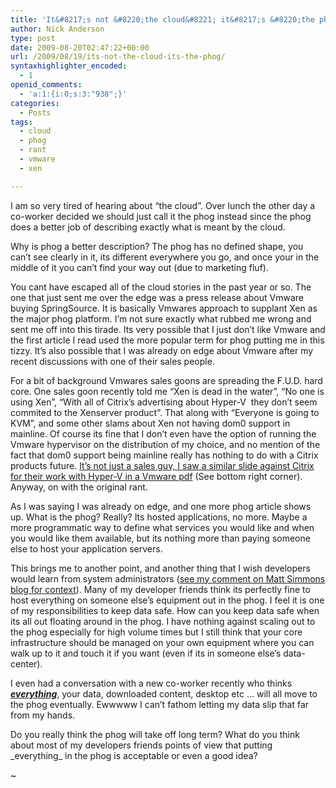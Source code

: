 ```yaml
---
title: 'It&#8217;s not &#8220;the cloud&#8221; it&#8217;s &#8220;the phog&#8221;'
author: Nick Anderson
type: post
date: 2009-08-20T02:47:22+00:00
url: /2009/08/19/its-not-the-cloud-its-the-phog/
syntaxhighlighter_encoded:
  - 1
openid_comments:
  - 'a:1:{i:0;s:3:"938";}'
categories:
  - Posts
tags:
  - cloud
  - phog
  - rant
  - vmware
  - xen

---
```

I am so very tired of hearing about &#8220;the cloud&#8221;. Over lunch the other day a co-worker decided we should just call it the phog instead since the phog does a better job of describing exactly what is meant by the cloud.

Why is phog a better description? The phog has no defined shape, you can&#8217;t see clearly in it, its different everywhere you go, and once your in the middle of it you can&#8217;t find your way out (due to marketing fluf).

You cant have escaped all of the cloud stories in the past year or so. The one that just sent me over the edge was a press release about Vmware buying SpringSource. It is basically Vmwares approach to supplant Xen as the major phog platform. I&#8217;m not sure exactly what rubbed me wrong and sent me off into this tirade. Its very possible that I just don&#8217;t like Vmware and the first article I read used the more popular term for phog putting me in this tizzy. It&#8217;s also possible that I was already on edge about Vmware after my recent discussions with one of their sales people.

For a bit of background Vmwares sales goons are spreading the F.U.D. hard core. One sales goon recently told me &#8220;Xen is dead in the water&#8221;, &#8220;No one is using Xen&#8221;, &#8220;With all of Citrix&#8217;s advertising about Hyper-V  they don&#8217;t seem commited to the Xenserver product&#8221;. That along with &#8220;Everyone is going to KVM&#8221;, and some other slams about Xen not having dom0 support in mainline. Of course its fine that I don&#8217;t even have the option of running the Vmware hypervisor on the distribution of my choice, and no mention of the fact that dom0 support being mainline really has nothing to do with a Citrix products future. [It&#8217;s not just a sales guy, I saw a similar slide against Citrix for their work with Hyper-V in a Vmware pdf][1] (See bottom right corner). Anyway, on with the original rant.

As I was saying I was already on edge, and one more phog article shows up. What is the phog? Really? Its hosted applications, no more. Maybe a more programmatic way to define what services you would like and when you would like them available, but its nothing more than paying someone else to host your application servers.

This brings me to another point, and another thing that I wish developers would learn from system administrators ([see my comment on Matt Simmons blog for context][2]). Many of my developer friends think its perfectly fine to host everything on someone else&#8217;s equipment out in the phog. I feel it is one of my responsibilities to keep data safe. How can you keep data safe when its all out floating around in the phog. I have nothing against scaling out to the phog especially for high volume times but I still think that your core infrastructure should be managed on your own equipment where you can walk up to it and touch it if you want (even if its in someone else&#8217;s data-center).

I even had a conversation with a new co-worker recently who thinks <span style="text-decoration: underline;"><em><strong>everything</strong></em></span>, your data, downloaded content, desktop etc &#8230; will all move to the phog eventually. Ewwwww I can&#8217;t fathom letting my data slip that far from my hands.

Do you really think the phog will take off long term? What do you think about most of my developers friends points of view that putting \_everything\_ in the phog is acceptable or even a good idea?
  
~

 [1]: http://www.cmdln.org/images/wp-content/uploads/2009/08/RequestProcessorAwareAction-1.pdf
 [2]: http://www.standalone-sysadmin.com/blog/2009/08/the-future-of-system-administration/#comment-3222
